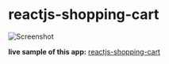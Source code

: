 # reactjs-shopping-cart

![Screenshot](screen-shot.PNG)

**live sample of this app:** [reactjs-shopping-cart](https://reactjs-shopping-cart.netlify.com/)



 
